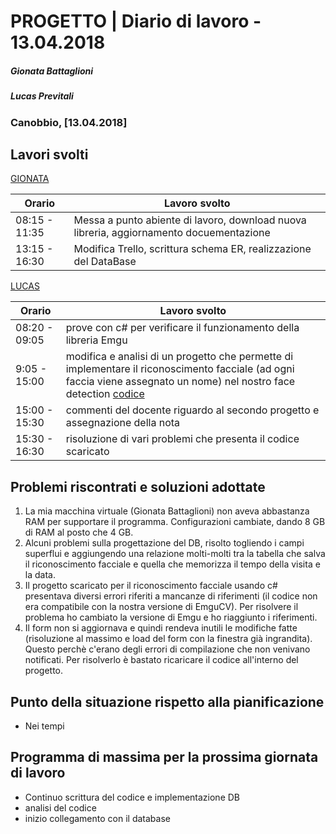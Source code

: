 # PROGETTO | Diario di lavoro - 13.04.2018
##### Gionata Battaglioni
##### Lucas Previtali
### Canobbio, [13.04.2018]

## Lavori svolti


 [GIONATA](https://github.com/GioBat)

| Orario        | Lavoro svolto                                                |
| ------------- | ------------------------------------------------------------ |
| 08:15 - 11:35 | Messa a punto abiente di lavoro, download nuova libreria, aggiornamento docuementazione |
| 13:15 - 16:30 | Modifica Trello, scrittura schema ER, realizzazione del DataBase |


[LUCAS](https://github.com/lucasprevitali)


| Orario        | Lavoro svolto                                                |
| ------------- | ------------------------------------------------------------ |
| 08:20 - 09:05 | prove con c# per verificare il funzionamento della libreria Emgu|
| 9:05 - 15:00  | modifica e analisi di un progetto che permette di implementare il riconoscimento facciale (ad ogni faccia viene assegnato un nome) nel nostro face detection [codice](https://www.codeproject.com/Articles/239849/Multiple-face-detection-and-recognition-in-real)|
| 15:00 - 15:30 | commenti del docente riguardo al secondo progetto e assegnazione della nota |
| 15:30 - 16:30 | risoluzione di vari problemi che presenta il codice scaricato |



##  Problemi riscontrati e soluzioni adottate
1. La mia macchina virtuale (Gionata Battaglioni) non aveva abbastanza RAM per supportare il programma. Configurazioni cambiate, dando 8 GB di RAM al posto che 4 GB.
2. Alcuni problemi sulla progettazione del DB, risolto togliendo i campi superflui e aggiungendo una relazione molti-molti tra la tabella che salva il riconoscimento facciale e quella che memorizza il tempo della visita e la data.
3. Il progetto scaricato per il riconoscimento facciale usando c# presentava diversi errori riferiti a mancanze di riferimenti (il codice non era compatibile con la nostra versione di EmguCV). Per risolvere il problema ho cambiato la versione di Emgu e ho riaggiunto i riferimenti.
4. Il form non si aggiornava e quindi rendeva inutili le modifiche fatte (risoluzione al massimo e load del form con la finestra già ingrandita). Questo perchè c'erano degli errori di compilazione che non venivano notificati. Per risolverlo è bastato ricaricare il codice all'interno del progetto.
##  Punto della situazione rispetto alla pianificazione
- Nei tempi

## Programma di massima per la prossima giornata di lavoro
- Continuo scrittura del codice e implementazione DB 
- analisi del codice
- inizio collegamento con il database
